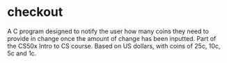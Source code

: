 # checkout
A C program designed to notify the user how many coins they need to provide in change once the amount of change has been inputted.
Part of the CS50x Intro to CS course.
Based on US dollars, with coins of 25c, 10c, 5c and 1c.
